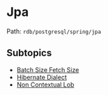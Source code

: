 # Jpa

Path: `rdb/postgresql/spring/jpa`

## Subtopics
- [Batch Size Fetch Size](./batch_size_fetch_size/README.md)
- [Hibernate Dialect](./hibernate_dialect/README.md)
- [Non Contextual Lob](./non_contextual_lob/README.md)

